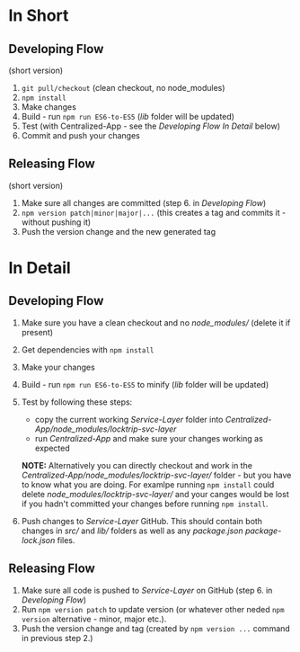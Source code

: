 # In Short

## Developing Flow
(short version)  
1. `git pull/checkout` (clean checkout, no node_modules)  
2. `npm install`  
3. Make changes  
4. Build - run `npm run ES6-to-ES5` (_lib_ folder will be updated) 
5. Test (with Centralized-App - see the _Developing Flow_ _In Detail_ below)  
6. Commit and push your changes  

## Releasing Flow
(short version)  
1. Make sure all changes are committed (step 6. in _Developing Flow_)  
2. `npm version patch|minor|major|...` (this creates a tag and commits it - without pushing it)  
3. Push the version change and the new generated tag  
  
  
# In Detail

## Developing Flow
1. Make sure you have a clean checkout and no _node_modules/_ (delete it if present)
2. Get dependencies with `npm install` 
3. Make your changes
4. Build - run `npm run ES6-to-ES5` to minify (_lib_ folder will be updated)
5. Test by following these steps:
   - copy the current working _Service-Layer_ folder   into _Centralized-App/node_modules/locktrip-svc-layer_
   - run _Centralized-App_ and make sure your changes working as expected 
 
    **NOTE:** Alternatively you can directly checkout and work in the _Centralized-App/node_modules/locktrip-svc-layer/_ folder - but you have to know what you are doing. For examlpe running `npm install` could delete _node_modules/locktrip-svc-layer/_ and your canges would be lost if you hadn't committed your changes before running `npm install`.
6. Push changes to _Service-Layer_ GitHub. This should contain both changes in _src/_ and _lib/_ folders as well as any _package.json_ _package-lock.json_ files.

## Releasing Flow
1. Make sure all code is pushed to _Service-Layer_ on GitHub (step 6. in _Developing Flow_)
2. Run `npm version patch` to update version (or whatever other neded `npm version` alternative - minor, major etc.).
3. Push the version change and tag (created by `npm version ...` command in previous step 2.)
